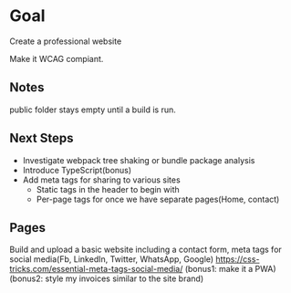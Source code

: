 # Goal

Create a professional website

Make it WCAG compiant.

## Notes

public folder stays empty until a build is run.

## Next Steps

- Investigate webpack tree shaking or bundle package analysis
- Introduce TypeScript(bonus)
- Add meta tags for sharing to various sites
  - Static tags in the header to begin with
  - Per-page tags for once we have separate pages(Home, contact)

## Pages

Build and upload a basic website including a
contact form,
meta tags for social media(Fb, LinkedIn, Twitter, WhatsApp, Google) https://css-tricks.com/essential-meta-tags-social-media/
(bonus1: make it a PWA)
(bonus2: style my invoices similar to the site brand)
